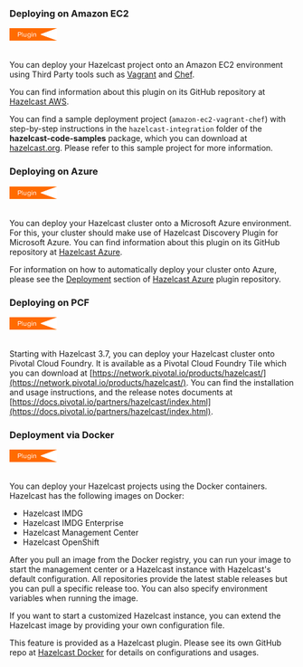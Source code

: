 
### Deploying on Amazon EC2

<img src="../images/Plugin_New.png" alt="AWS Plugin" height="22" width="84">
<br></br>

You can deploy your Hazelcast project onto an Amazon EC2 environment using Third Party tools such as <a href="https://www.vagrantup.com" target="_blank">Vagrant</a> and <a href="https://www.chef.io/chef/" target="_blank">Chef</a>.

You can find information about this plugin on its GitHub repository at [Hazelcast AWS](https://github.com/hazelcast/hazelcast-aws).

You can find a sample deployment project (`amazon-ec2-vagrant-chef`) with step-by-step instructions in the `hazelcast-integration` folder of the **hazelcast-code-samples** package, which you can download at <a href="http://hazelcast.org/download/" target="_blank">hazelcast.org</a>. Please refer to this sample project for more information.

### Deploying on Azure


<img src="../images/Plugin_New.png" alt="Azure Plugin" height="22" width="84">
<br></br>

You can deploy your Hazelcast cluster onto a Microsoft Azure environment. For this, your cluster should make use of Hazelcast Discovery Plugin for Microsoft Azure. You can find information about this plugin on its GitHub repository at [Hazelcast Azure](https://github.com/hazelcast/hazelcast-azure).

For information on how to automatically deploy your cluster onto Azure, please see the [Deployment](https://github.com/hazelcast/hazelcast-azure/blob/master/README.md#automated-deployment) section of [Hazelcast Azure](https://github.com/hazelcast/hazelcast-azure) plugin repository.

### Deploying on PCF


<img src="../images/Plugin_New.png" alt="CloudFoundry Plugin" height="22" width="84">
<br></br>




Starting with Hazelcast 3.7, you can deploy your Hazelcast cluster onto Pivotal Cloud Foundry. It is available as a Pivotal Cloud Foundry Tile which you can download at [https://network.pivotal.io/products/hazelcast/](https://network.pivotal.io/products/hazelcast/). You can find the installation and usage instructions, and the release notes documents at [https://docs.pivotal.io/partners/hazelcast/index.html](https://docs.pivotal.io/partners/hazelcast/index.html).


### Deployment via Docker


<img src="../images/Plugin_New.png" alt="Docker Plugin" height="22" width="84">
<br></br>

You can deploy your Hazelcast projects using the Docker containers. Hazelcast has the following images on Docker:

- Hazelcast IMDG
- Hazelcast IMDG Enterprise
- Hazelcast Management Center
- Hazelcast OpenShift


After you pull an image from the Docker registry, you can run your image to start the management center or a Hazelcast instance with Hazelcast's default configuration. All repositories provide the latest stable releases but you can pull a specific release too. You can also specify environment variables when running the image.

If you want to start a customized Hazelcast instance, you can extend the Hazelcast image by providing your own configuration file.

This feature is provided as a Hazelcast plugin. Please see its own GitHub repo at <a href="https://github.com/hazelcast/hazelcast-docker" target="_blank">Hazelcast Docker</a> for details on configurations and usages.


